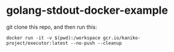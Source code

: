 # golang-stdout-docker-example


git clone this repo, and then run this:

`docker run -it -v $(pwd):/workspace gcr.io/kaniko-project/executor:latest --no-push --cleanup`
